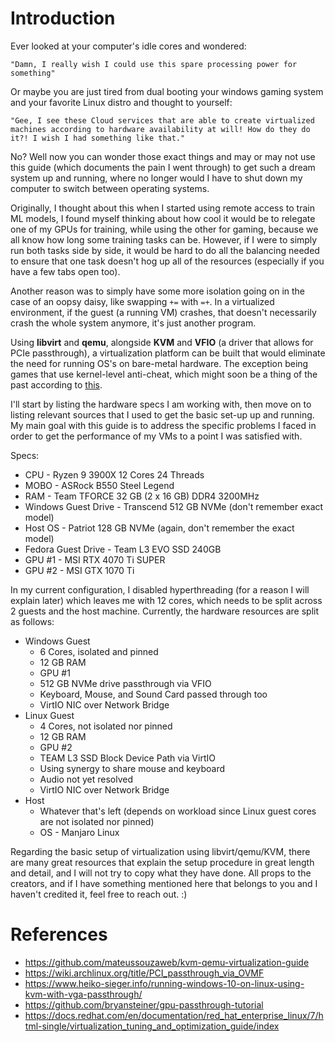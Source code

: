 # Introduction

Ever looked at your computer's idle cores and wondered:

	"Damn, I really wish I could use this spare processing power for something"

Or maybe you are just tired from dual booting your windows gaming system and your favorite Linux distro and thought to yourself:

	"Gee, I see these Cloud services that are able to create virtualized machines according to hardware availability at will! How do they do it?! I wish I had something like that."

No? Well now you can wonder those exact things and may or may not use this guide (which documents the pain I went through) to get such a dream system up and running, where no longer would I have to shut down my computer to switch between operating systems. 

Originally, I thought about this when I started using remote access to train ML models, I found myself thinking about how cool it would be to relegate one of my GPUs for training, while using the other for gaming, because we all know how long some training tasks can be. However, if I were to simply run both tasks side by side, it would be hard to do all the balancing needed to ensure that one task doesn't hog up all of the resources (especially if you have a few tabs open too). 

Another reason was to simply have some more isolation going on in the case of an oopsy daisy, like swapping `+=` with `=+`. In a virtualized environment, if the guest (a running VM) crashes, that doesn't necessarily crash the whole system anymore, it's just another program. 

Using **libvirt** and **qemu**, alongside **KVM** and **VFIO** (a driver that allows for PCIe passthrough), a virtualization platform can be built that would eliminate the need for running OS's on bare-metal hardware. The exception being games that use kernel-level anti-cheat, which might soon be a thing of the past according to [this](https://www.notebookcheck.net/Microsoft-paves-the-way-for-Linux-gaming-success-with-plan-that-would-kill-kernel-level-anti-cheat.888345.0.html).

I'll start by listing the hardware specs I am working with, then move on to listing relevant sources that I used to get the basic set-up up and running. My main goal with this guide is to address the specific problems I faced in order to get the performance of my VMs to a point I was satisfied with. 

Specs:
* CPU - Ryzen 9 3900X 12 Cores 24 Threads
* MOBO - ASRock B550 Steel Legend
* RAM - Team TFORCE 32 GB (2 x 16 GB) DDR4 3200MHz
* Windows Guest Drive - Transcend 512 GB NVMe (don't remember exact model)
* Host OS - Patriot 128 GB NVMe (again, don't remember the exact model)
* Fedora Guest Drive - Team L3 EVO SSD 240GB
* GPU #1 - MSI RTX 4070 Ti SUPER
* GPU #2 - MSI GTX 1070 Ti

In my current configuration, I disabled hyperthreading (for a reason I will explain later) which leaves me with 12 cores, which needs to be split across 2 guests and the host machine. Currently, the hardware resources are split as follows:

* Windows Guest
	* 6 Cores, isolated and pinned
	* 12 GB RAM
	* GPU #1
	* 512 GB NVMe drive passthrough via VFIO
	* Keyboard, Mouse, and Sound Card passed through too
	* VirtIO NIC over Network Bridge
* Linux Guest
	* 4 Cores, not isolated nor pinned
	* 12 GB RAM
	* GPU #2
	* TEAM L3 SSD Block Device Path via VirtIO
	* Using synergy to share mouse and keyboard 
	* Audio not yet resolved
	* VirtIO NIC over Network Bridge
* Host
	* Whatever that's left (depends on workload since Linux guest cores are not isolated nor pinned)
	* OS - Manjaro Linux

Regarding the basic setup of virtualization using libvirt/qemu/KVM, there are many great resources that explain the setup procedure in great length and detail, and I will not try to copy what they have done. All props to the creators, and if I have something mentioned here that belongs to you and I haven't credited it, feel free to reach out. :)

# References

* https://github.com/mateussouzaweb/kvm-qemu-virtualization-guide
* https://wiki.archlinux.org/title/PCI_passthrough_via_OVMF
* https://www.heiko-sieger.info/running-windows-10-on-linux-using-kvm-with-vga-passthrough/
* https://github.com/bryansteiner/gpu-passthrough-tutorial
* https://docs.redhat.com/en/documentation/red_hat_enterprise_linux/7/html-single/virtualization_tuning_and_optimization_guide/index
